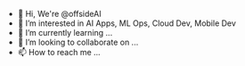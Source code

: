 - 👋 Hi, We're @offsideAI
- 👀 I’m interested in AI Apps, ML Ops, Cloud Dev, Mobile Dev
- 🌱 I’m currently learning ...
- 💞️ I’m looking to collaborate on ...
- 📫 How to reach me ...

<!---
offsideAI/offsideAI is a ✨ special ✨ repository because its `README.md` (this file) appears on your GitHub profile.
You can click the Preview link to take a look at your changes.
--->
